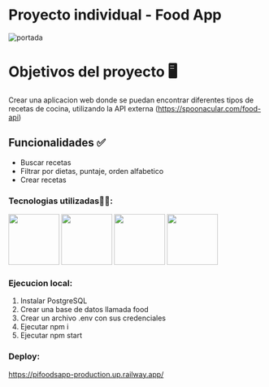 # Proyecto individual - Food App

![portada](public\foodApp.png)
    
   
# Objetivos del proyecto 🖥️

Crear una aplicacion web donde se puedan encontrar diferentes tipos de recetas de cocina, utilizando la API externa (https://spoonacular.com/food-api)

## Funcionalidades  ✅

- Buscar recetas
- Filtrar por dietas, puntaje, orden alfabetico
- Crear recetas

### Tecnologias utilizadas👨‍💻:

<img src="https://i0.wp.com/theicom.org/wp-content/uploads/2016/03/js-logo.png?fit=500%2C500&ssl=1&w=640" width="100" height="100">
<img src="https://techinfini.in/wp-content/uploads/2017/09/React-Logo-1.png" width="100" height="100">
<img src="https://assets.stickpng.com/images/62cdcc97e106734e1ce200a9.png" width="100" height="100">
<img src="https://upload.wikimedia.org/wikipedia/commons/6/64/Expressjs.png" width="100" height="100">

### Ejecucion local:

1. Instalar PostgreSQL
2. Crear una base de datos llamada food
3. Crear un archivo .env con sus credenciales
4. Ejecutar npm i 
5. Ejecutar npm start

### Deploy: 

https://pifoodsapp-production.up.railway.app/